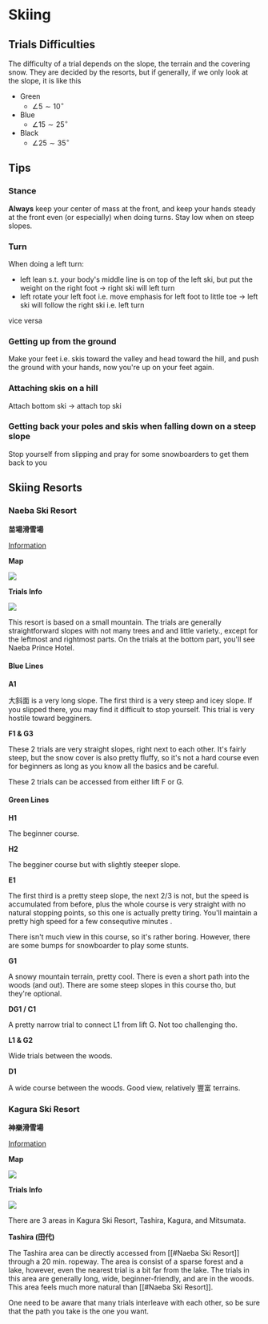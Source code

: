 # Skiing

## Trials Difficulties

The difficulty of a trial depends on the slope, the terrain and the covering snow. They are decided by the resorts, but if generally, if we only look at the slope, it is like this

- Green
	- $\angle 5 \sim 10 ^\circ$
- Blue
	- $\angle 15 \sim 25 ^\circ$
- Black
	- $\angle 25 \sim 35 ^\circ$

## Tips

### Stance

**Always** keep your center of mass at the front, and keep your hands steady at the front even (or especially) when doing turns. Stay low when on steep slopes.

### Turn

When doing a left turn:

- left lean s.t. your body's middle line is on top of the left ski, but put the weight on the right foot -> right ski will left turn
- left rotate your left foot i.e. move emphasis for left foot to little toe -> left ski will follow the right ski i.e. left turn

vice versa

### Getting up from the ground

Make your feet i.e. skis toward the valley and head toward the hill, and push the ground with your hands, now you're up on your feet again.

### Attaching skis on a hill

Attach bottom ski -> attach top ski

### Getting back your poles and skis when falling down on a steep slope

Stop yourself from slipping and pray for some snowboarders to get them back to you

## Skiing Resorts

### Naeba Ski Resort 

**苗場滑雪場**

[Information](https://www.princehotels.com/en/ski/naeba/index.html)

**Map**

![](https://i.imgur.com/MKHagye.jpg)

**Trials Info**

![](https://i.imgur.com/KyA2OmC.png)

This resort is based on a small mountain. The trials are generally straightforward slopes with not many trees and and little variety., except for the leftmost and rightmost parts. On the trials at the bottom part, you'll see Naeba Prince Hotel.

#### Blue Lines

**A1**

大斜面 is a very long slope. The first third is a very steep and icey slope. If you slipped there, you may find it difficult to stop yourself. This trial is very hostile toward begginers.

**F1 & G3**

These 2 trials are very straight slopes, right next to each other. It's fairly steep, but the snow cover is also pretty fluffy, so it's not a hard course even for beginners as long as you know all the basics and be careful.

These 2 trials can be accessed from either lift F or G.

#### Green Lines

**H1**

The beginner course.

**H2**

The begginer course but with slightly steeper slope.

**E1**

The first third is a pretty steep slope, the next 2/3 is not, but the speed is accumulated from before, plus the whole course is very straight with no natural stopping points, so this one is actually pretty tiring. You'll maintain a pretty high speed for a few consequtive minutes .

There isn't much view in this course, so it's rather boring. However, there are some bumps for snowboarder to play some stunts.

**G1**

A snowy mountain terrain, pretty cool. There is even a short path into the woods (and out). There are some steep slopes in this course tho, but they're optional.

**DG1 / C1**

A pretty narrow trial to connect L1 from lift G. Not too challenging tho.

**L1 & G2**

Wide trials between the woods.

**D1**

A wide course between the woods. Good view, relatively 豐富 terrains.

### Kagura Ski Resort

**神樂滑雪場**

[Information](https://www.princehotels.com/en/ski/kagura/index.html)

**Map**

![](https://i.imgur.com/8uuHNxu.jpg)

**Trials Info**

![](https://i.imgur.com/rYMG8fq.png)

There are 3 areas in Kagura Ski Resort, Tashira, Kagura, and Mitsumata.

**Tashira (田代)**

The Tashira area can be directly accessed from [[#Naeba Ski Resort]] through a 20 min.  ropeway. The area is consist of a sparse forest and a lake, however, even the nearest trial is a bit far from the lake. The trials in this area are generally long, wide, beginner-friendly, and are in the woods. This area feels much more natural than [[#Naeba Ski Resort]].

One need to be aware that many trials interleave with each other, so be sure that the path you take is the one you want.